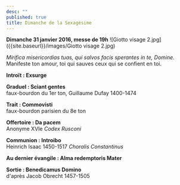 ```yaml
---
desc: ""
published: true
title: Dimanche de la Sexagésime
---
```



**Dimanche 31 janvier 2016, messe de 19h**
![Giotto visage 2.jpg]({{site.baseurl}}/images/Giotto visage 2.jpg)

*Mirifica misericordias tuas, qui salvos facis sperantes in te, Domine.*  
Manifeste ton amour, toi qui sauves ceux qui se confient en toi.

**Introït : Exsurge**  

**Graduel : Sciant gentes**  
faux-bourdon du 1er ton, Guillaume Dufay 1400-1474

**Trait : Commovisti**  
faux-bourdon parisien du 8e ton

**Offertoire : Da pacem**  
Anonyme XVIe *Codex Rusconi*

**Communion : Introibo**  
Heinrich Isaac 1450-1517 *Choralis Constantinus*

**Au dernier évangile : Alma redemptoris Mater**  

**Sortie : Benedicamus Domino**  
d'après Jacob Obrecht 1457-1505
